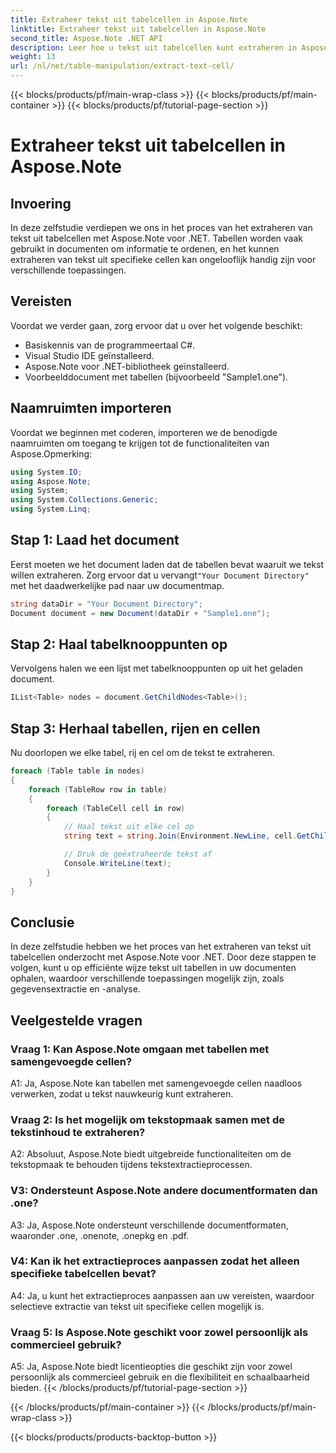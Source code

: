 ```yaml
---
title: Extraheer tekst uit tabelcellen in Aspose.Note
linktitle: Extraheer tekst uit tabelcellen in Aspose.Note
second_title: Aspose.Note .NET API
description: Leer hoe u tekst uit tabelcellen kunt extraheren in Aspose.Note voor .NET. Verbeter moeiteloos uw documentverwerkingsmogelijkheden.
weight: 13
url: /nl/net/table-manipulation/extract-text-cell/
---
```


{{< blocks/products/pf/main-wrap-class >}}
{{< blocks/products/pf/main-container >}}
{{< blocks/products/pf/tutorial-page-section >}}

# Extraheer tekst uit tabelcellen in Aspose.Note

## Invoering

In deze zelfstudie verdiepen we ons in het proces van het extraheren van tekst uit tabelcellen met Aspose.Note voor .NET. Tabellen worden vaak gebruikt in documenten om informatie te ordenen, en het kunnen extraheren van tekst uit specifieke cellen kan ongelooflijk handig zijn voor verschillende toepassingen.

## Vereisten

Voordat we verder gaan, zorg ervoor dat u over het volgende beschikt:

- Basiskennis van de programmeertaal C#.
- Visual Studio IDE geïnstalleerd.
- Aspose.Note voor .NET-bibliotheek geïnstalleerd.
- Voorbeelddocument met tabellen (bijvoorbeeld "Sample1.one").

## Naamruimten importeren

Voordat we beginnen met coderen, importeren we de benodigde naamruimten om toegang te krijgen tot de functionaliteiten van Aspose.Opmerking:

```csharp
using System.IO;
using Aspose.Note;
using System;
using System.Collections.Generic;
using System.Linq;
```

## Stap 1: Laad het document

 Eerst moeten we het document laden dat de tabellen bevat waaruit we tekst willen extraheren. Zorg ervoor dat u vervangt`"Your Document Directory"` met het daadwerkelijke pad naar uw documentmap.

```csharp
string dataDir = "Your Document Directory";
Document document = new Document(dataDir + "Sample1.one");
```

## Stap 2: Haal tabelknooppunten op

Vervolgens halen we een lijst met tabelknooppunten op uit het geladen document.

```csharp
IList<Table> nodes = document.GetChildNodes<Table>();
```

## Stap 3: Herhaal tabellen, rijen en cellen

Nu doorlopen we elke tabel, rij en cel om de tekst te extraheren.

```csharp
foreach (Table table in nodes)
{
    foreach (TableRow row in table)
    {
        foreach (TableCell cell in row)
        {
            // Haal tekst uit elke cel op
            string text = string.Join(Environment.NewLine, cell.GetChildNodes<RichText>().Select(e => e.Text)) + Environment.NewLine;

            // Druk de geëxtraheerde tekst af
            Console.WriteLine(text);
        }
    }
}
```

## Conclusie

In deze zelfstudie hebben we het proces van het extraheren van tekst uit tabelcellen onderzocht met Aspose.Note voor .NET. Door deze stappen te volgen, kunt u op efficiënte wijze tekst uit tabellen in uw documenten ophalen, waardoor verschillende toepassingen mogelijk zijn, zoals gegevensextractie en -analyse.

## Veelgestelde vragen

### Vraag 1: Kan Aspose.Note omgaan met tabellen met samengevoegde cellen?

A1: Ja, Aspose.Note kan tabellen met samengevoegde cellen naadloos verwerken, zodat u tekst nauwkeurig kunt extraheren.

### Vraag 2: Is het mogelijk om tekstopmaak samen met de tekstinhoud te extraheren?

A2: Absoluut, Aspose.Note biedt uitgebreide functionaliteiten om de tekstopmaak te behouden tijdens tekstextractieprocessen.

### V3: Ondersteunt Aspose.Note andere documentformaten dan .one?

A3: Ja, Aspose.Note ondersteunt verschillende documentformaten, waaronder .one, .onenote, .onepkg en .pdf.

### V4: Kan ik het extractieproces aanpassen zodat het alleen specifieke tabelcellen bevat?

A4: Ja, u kunt het extractieproces aanpassen aan uw vereisten, waardoor selectieve extractie van tekst uit specifieke cellen mogelijk is.

### Vraag 5: Is Aspose.Note geschikt voor zowel persoonlijk als commercieel gebruik?

A5: Ja, Aspose.Note biedt licentieopties die geschikt zijn voor zowel persoonlijk als commercieel gebruik en die flexibiliteit en schaalbaarheid bieden.
{{< /blocks/products/pf/tutorial-page-section >}}

{{< /blocks/products/pf/main-container >}}
{{< /blocks/products/pf/main-wrap-class >}}

{{< blocks/products/products-backtop-button >}}
